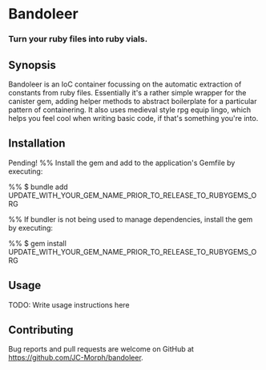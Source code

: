 # Bandoleer
### Turn your ruby files into ruby vials.

## Synopsis

Bandoleer is an IoC container focussing on the automatic extraction of constants from ruby files. Essentially it's a rather simple wrapper for the canister gem, adding helper methods to abstract boilerplate for a particular pattern of containering. It also uses medieval style rpg equip lingo, which helps you feel cool when writing basic code, if that's something you're into.

## Installation

Pending!
%% Install the gem and add to the application's Gemfile by executing:

%%     $ bundle add UPDATE_WITH_YOUR_GEM_NAME_PRIOR_TO_RELEASE_TO_RUBYGEMS_ORG

%% If bundler is not being used to manage dependencies, install the gem by executing:

%%     $ gem install UPDATE_WITH_YOUR_GEM_NAME_PRIOR_TO_RELEASE_TO_RUBYGEMS_ORG


## Usage

TODO: Write usage instructions here

## Contributing

Bug reports and pull requests are welcome on GitHub at https://github.com/JC-Morph/bandoleer.
